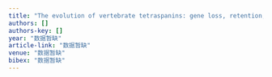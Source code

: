 ```yaml
---
title: "The evolution of vertebrate tetraspanins: gene loss, retention, and massive positive selection after whole genome duplications"
authors: []
authors-key: []
year: "数据暂缺"
article-link: "数据暂缺"
venue: "数据暂缺"
bibex: "数据暂缺"
---
```

